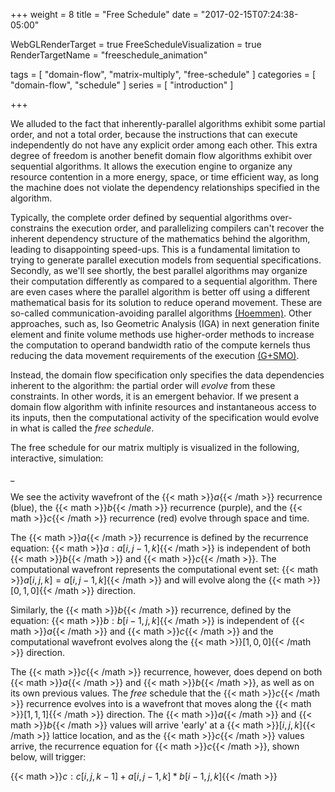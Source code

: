 +++
weight = 8
title = "Free Schedule"
date = "2017-02-15T07:24:38-05:00"

WebGLRenderTarget = true
FreeScheduleVisualization = true
RenderTargetName = "freeschedule_animation"

tags = [ "domain-flow", "matrix-multiply", "free-schedule" ]
categories = [ "domain-flow", "schedule" ]
series = [ "introduction" ]

+++

<canvas id="c"></canvas>

We alluded to the fact that inherently-parallel algorithms exhibit some partial order, and not a total order,
because the instructions that can execute independently do not have any explicit order among each other.
This extra degree of freedom is another benefit domain flow algorithms exhibit over sequential algorithms.
It allows the execution engine to organize any resource contention in a more energy, space, or time efficient way,
as long the machine does not violate the dependency	relationships specified in the algorithm.

Typically, the complete order defined by sequential algorithms over-constrains the execution order, and
parallelizing compilers can't recover the inherent dependency structure of the mathematics behind the algorithm,
leading to disappointing speed-ups. This is a fundamental limitation to trying to generate parallel
execution models from sequential specifications. Secondly, as we'll see shortly, the best parallel algorithms
may organize their computation differently as compared to a sequential algorithm. There are even cases where
the parallel algorithm is better off using a different mathematical basis for its solution to reduce operand
movement. These are so-called communication-avoiding parallel algorithms [(Hoemmen)](https://www2.eecs.berkeley.edu/Pubs/TechRpts/2010/EECS-2010-37.pdf).
Other approaches, such as, Iso Geometric Analysis (IGA) in next generation finite element and finite volume methods
use higher-order methods to increase the computation to operand bandwidth ratio of the compute kernels thus
reducing the data movement requirements of the execution [(G+SMO)](https://github.com/gismo/gismo/wiki/About--G-Smo).

Instead, the domain flow specification only specifies the data dependencies inherent to the algorithm: 
the partial order will _*evolve*_ from these constraints. In other words, it is an emergent behavior.
If we present a domain flow algorithm with infinite resources and instantaneous access to its inputs, 
then the computational activity of the specification would evolve in what is called the _free schedule_.

The free schedule for our matrix multiply is visualized in the following, interactive, simulation:

<div id="freeschedule_animation">_</div>

We see the activity wavefront of the {{< math >}}$a${{< /math >}} recurrence (blue), the 
{{< math >}}$b${{< /math >}} recurrence (purple), and the {{< math >}}$c${{< /math >}} recurrence (red) 
evolve through space and time.

The {{< math >}}$a${{< /math >}} recurrence is defined by the recurrence equation: 
{{< math >}}$a: a[i,j-1,k]${{< /math >}} 
is independent of both {{< math >}}$b${{< /math >}} and {{< math >}}$c${{< /math >}}. The computational 
wavefront represents the computational event set: {{< math >}}$a[i,j,k] = a[i,j-1,k]${{< /math >}}
and will evolve along the {{< math >}}$[0,1,0]${{< /math >}} direction.

Similarly, the {{< math >}}$b${{< /math >}} recurrence, defined by the equation: 
{{< math >}}$b: b[i-1,j,k]${{< /math >}} 
is independent of {{< math >}}$a${{< /math >}} and {{< math >}}$c${{< /math >}} and the
computational wavefront evolves along the {{< math >}}$[1,0,0]${{< /math >}} direction.

The {{< math >}}$c${{< /math >}} recurrence, however, does depend on both {{< math >}}$a${{< /math >}} and
{{< math >}}$b${{< /math >}}, as well as on its own previous values. The _free_ schedule
that the {{< math >}}$c${{< /math >}} recurrence evolves into is a wavefront that moves along the 
{{< math >}}$[1,1,1]${{< /math >}} direction. The {{< math >}}$a${{< /math >}} and {{< math >}}$b${{< /math >}} values
will arrive 'early' at a {{< math >}}$[i,j,k]${{< /math >}} lattice location, and as the {{< math >}}$c${{< /math >}} values arrive, 
the recurrence equation for {{< math >}}$c${{< /math >}}, shown below, will trigger: 

{{< math >}}$c: c[i,j,k-1] + a[i,j-1,k] * b[i-1, j, k]${{< /math >}}



